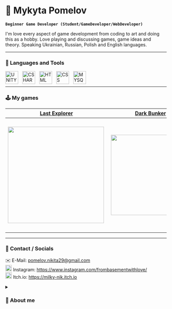 # 📓 Mykyta Pomelov

**`Beginner Game Developer (Student/GameDeveloper/WebDeveloper)`**

I'm love every aspect of game development from coding to art and doing this as a hobby. Love playing and discussing games, game ideas and theory. Speaking Ukrainian, Russian, Polish and English languages.

---

### 🧰 Languages and Tools

<img align="left" alt="UNITY" width="40px" style="padding-right:10px;" src="https://cdn-icons-png.flaticon.com/512/5969/5969346.png" />
<img align="left" alt="CSHARP" width="40px" style="padding-right:10px;" src="https://cdn.jsdelivr.net/gh/devicons/devicon/icons/csharp/csharp-original.svg" />
<img align="left" alt="HTML" width="40px" style="padding-right:10px;" src="https://cdn.jsdelivr.net/gh/devicons/devicon/icons/html5/html5-plain.svg" />
<img align="left" alt="CSS" width="40px" style="padding-right:10px;" src="https://cdn.jsdelivr.net/gh/devicons/devicon/icons/css3/css3-plain.svg" />
<img align="left" alt="MYSQL" width="40px" src="https://cdn.jsdelivr.net/gh/devicons/devicon/icons/mysql/mysql-original.svg" />
<br>
<br>

---

### 🕹️ My games
[Last Explorer](https://milky-nik.itch.io/last-explorer-space-shooter)|  [Dark Bunker](https://milky-nik.itch.io/dark-bunker) | [AndroidGame](https://milky-nik.itch.io/android-3d-thirdperson-survival)
:-------------------------:|:-------------------------:|:-------------------------:
[<img align="left" width="300px" src="https://img.itch.zone/aW1hZ2UvMTExMTExMi82NTU5NTkzLnBuZw==/347x500/x%2B9hWd.png" width="350">](https://milky-nik.itch.io/last-explorer-space-shooter)  |  [<img align="right" width="250px" src="https://img.itch.zone/aW1hZ2UvNzI1ODAwLzQwMjczNzUucG5n/347x500/WYRgNB.png" width="350">](https://milky-nik.itch.io/dark-bunker) | [<img align="right" width="350px" src="https://img.itch.zone/aW1hZ2UvODg3OTA5LzUxNDA1MTcucG5n/original/Imjtmd.png" width="350">](https://milky-nik.itch.io/android-3d-thirdperson-survival)

---

### 🚀 Contact / Socials
✉️ E-Mail: pomelov.nikita29@gmail.com <br>
<img width="20px" src="https://cdn-icons-png.flaticon.com/512/174/174855.png"> Instagram: https://www.instagram.com/frombasementwithlove/ <br>
<img width="20px" src="https://static.itch.io/images/itchio-textless-white.svg"> Itch.io: https://milky-nik.itch.io


<details>
 <summary><h3>🌱 About me</h3></summary>
I started coding and building projects with Unity Game Engine in 2020 with tutorials about how to make a game. Furthermore, I made my first game and wasn't satisfied, but was excited to start over, try new things, follow tutorials and making more new things, animations, drawing, UI and, of course, programming algorithms. I wanted to learn more and completed the C# course, where I learn about .NET and a lot of useful programming knowledge.
I tried to switch to Godot Game Engine where i was using C# and learning game development even further, but i continued my work in Unreal Engine, which i still learning. At the same time i started to learn drawing, 3d modeling and pixel art.


<!--
**Milky-Nik/Milky-Nik** is a ✨ _special_ ✨ repository because its `README.md` (this file) appears on your GitHub profile.

Here are some ideas to get you started:

- 🔭 I’m currently working on ...
- 🌱 I’m currently learning ...
- 👯 I’m looking to collaborate on ...
- 🤔 I’m looking for help with ...
- 💬 Ask me about ...
- 📫 How to reach me: ...
- 😄 Pronouns: ...
- ⚡ Fun fact: ...
-->
